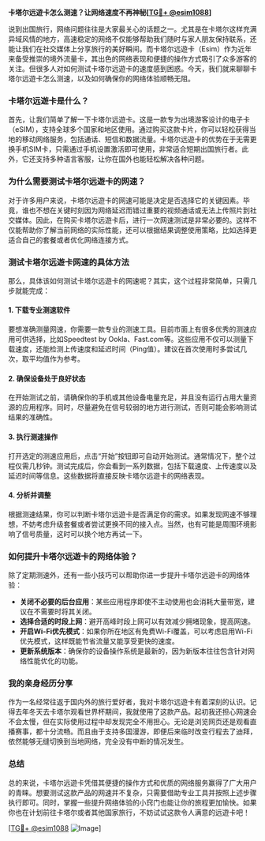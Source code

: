 **卡塔尔远遊卡怎么测速？让网络速度不再神秘[[TG💪+ @esim1088](https://t.me/s/esim1088)]**

说到出国旅行，网络问题往往是大家最关心的话题之一。尤其是在卡塔尔这样充满异域风情的地方，高速稳定的网络不仅能够帮助我们随时与家人朋友保持联系，还能让我们在社交媒体上分享旅行的美好瞬间。而卡塔尔远遊卡（Esim）作为近年来备受推崇的境外流量卡，其出色的网络表现和便捷的操作方式吸引了众多游客的关注。但很多人对如何测试卡塔尔远遊卡的速度感到困惑。今天，我们就来聊聊卡塔尔远遊卡怎么测速，以及如何确保你的网络体验顺畅无阻。

### 卡塔尔远遊卡是什么？

首先，让我们简单了解一下卡塔尔远遊卡。这是一款专为出境游客设计的电子卡（eSIM），支持全球多个国家和地区使用。通过购买这款卡片，你可以轻松获得当地的移动网络服务，包括通话、短信和数据流量。卡塔尔远遊卡的优势在于无需更换手机SIM卡，只需通过手机设置激活即可使用，非常适合短期出国旅行者。此外，它还支持多种语言客服，让你在国外也能轻松解决各种问题。

### 为什么需要测试卡塔尔远遊卡的网速？

对于许多用户来说，卡塔尔远遊卡的网速可能是决定是否选择它的关键因素。毕竟，谁也不想在关键时刻因为网络延迟而错过重要的视频通话或无法上传照片到社交媒体。因此，在购买卡塔尔远遊卡后，进行一次网速测试是非常必要的。这样不仅能帮助你了解当前网络的实际性能，还可以根据结果调整使用策略，比如选择更适合自己的套餐或者优化网络连接方式。

### 测试卡塔尔远遊卡网速的具体方法

那么，具体该如何测试卡塔尔远遊卡的网速呢？其实，这个过程非常简单，只需几步就能完成：

#### 1. 下载专业测速软件

要想准确测量网速，你需要一款专业的测速工具。目前市面上有很多优秀的测速应用可供选择，比如Speedtest by Ookla、Fast.com等。这些应用不仅可以测量下载速度，还能检测上传速度和延迟时间（Ping值）。建议在首次使用时多尝试几次，取平均值作为参考。

#### 2. 确保设备处于良好状态

在开始测试之前，请确保你的手机或其他设备电量充足，并且没有运行占用大量资源的应用程序。同时，尽量避免在信号较弱的地方进行测试，否则可能会影响测试结果的准确性。

#### 3. 执行测速操作

打开选定的测速应用后，点击“开始”按钮即可自动开始测试。通常情况下，整个过程仅需几秒钟。测试完成后，你会看到一系列数据，包括下载速度、上传速度以及延迟时间等信息。这些数据将直接反映卡塔尔远遊卡的网络表现。

#### 4. 分析并调整

根据测速结果，你可以判断卡塔尔远遊卡是否满足你的需求。如果发现网速不够理想，不妨考虑升级套餐或者尝试更换不同的接入点。当然，也有可能是周围环境影响了信号质量，这时可以换个地方再试一下。

### 如何提升卡塔尔远遊卡的网络体验？

除了定期测速外，还有一些小技巧可以帮助你进一步提升卡塔尔远遊卡的网络体验：

- **关闭不必要的后台应用**：某些应用程序即使不主动使用也会消耗大量带宽，建议在不需要时将其关闭。
- **选择合适的时段上网**：避开高峰时段上网可以有效减少拥堵现象，提高网速。
- **开启Wi-Fi优先模式**：如果你所在地区有免费Wi-Fi覆盖，可以考虑启用Wi-Fi优先模式，这样既能节省流量又能享受更快的速度。
- **更新系统版本**：确保你的设备操作系统是最新的，因为新版本往往包含针对网络性能优化的功能。

### 我的亲身经历分享

作为一名经常往返于国内外的旅行爱好者，我对卡塔尔远遊卡有着深刻的认识。记得去年冬天去卡塔尔观看世界杯期间，我就使用了这款产品。起初我还担心网速会不会太慢，但在实际使用过程中却发现完全不用担心。无论是浏览网页还是观看直播赛事，都十分流畅。而且由于支持多国漫游，即便后来临时改变行程去了迪拜，依然能够无缝切换到当地网络，完全没有中断的情况发生。

### 总结

总的来说，卡塔尔远遊卡凭借其便捷的操作方式和优质的网络服务赢得了广大用户的青睐。想要测试这款产品的网速并不复杂，只需要借助专业工具并按照上述步骤执行即可。同时，掌握一些提升网络体验的小窍门也能让你的旅程更加愉快。如果你也在计划前往卡塔尔或者其他国家旅行，不妨试试这款令人满意的远遊卡吧！

[[TG💪+ @esim1088](https://t.me/s/esim1088) ![Image](https://i.postimg.cc/4NQfJmqS/Snipaste-2025-05-13-00-14-12.png)]